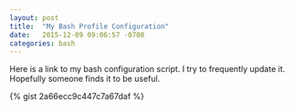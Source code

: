 ```yaml
---
layout: post
title:  "My Bash Profile Configuration"
date:   2015-12-09 09:06:57 -0700
categories: bash
---
```

Here is a link to my bash configuration script. I try to frequently update it. Hopefully someone finds it to be useful.

{% gist 2a66ecc9c447c7a67daf %}